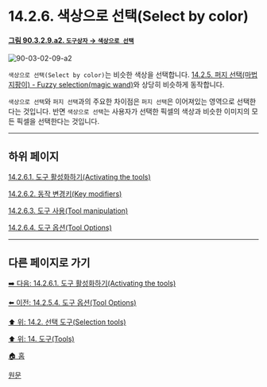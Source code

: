 # 14.2.6. 색상으로 선택(Select by color)

<a id="90-03-02-09-a2"></a>

#### [그림 90.3.2.9.a2. `도구상자` → `색상으로 선택`](./90-03-02-09-select_by_color.md#90-03-02-09-a2)
![90-03-02-09-a2](https://github.com/wonder13662/gimp/assets/15767104/9e8e22db-18f5-4690-ac6f-b49d1975a32e)

`색상으로 선택(Select by color)`는 비슷한 색상을 선택합니다. [14.2.5. 퍼지 선택(마법 지팡이) - Fuzzy selection(magic wand)](./14-02-05-00-fuzzy-selection-magic-wand.md)와 상당히 비슷하게 동작합니다.

`색상으로 선택`와 `퍼지 선택`과의 주요한 차이점은 `퍼지 선택`은 이어져있는 영역으로 선택한다는 것입니다. 반면 `색상으로 선택`는 사용자가 선택한 픽셀의 색상과 비슷한 이미지의 모든 픽셀을 선택한다는 것입니다.

***

## 하위 페이지

[14.2.6.1. 도구 활성화하기(Activating the tools)](./14-02-06-01-activating_the_tool.md)

[14.2.6.2. 동작 변경키(Key modifiers)](./14-02-06-02-key_modifiers.md)

[14.2.6.3. 도구 사용(Tool manipulation)](./14-02-06-03-tool_manipulation.md)

[14.2.6.4. 도구 옵션(Tool Options)](./14-02-06-04-tool_options.md)

***

## 다른 페이지로 가기

[➡️ 다음: 14.2.6.1. 도구 활성화하기(Activating the tools)](./14-02-06-01-activating_the_tool.md)

[⬅️ 이전: 14.2.5.4. 도구 옵션(Tool Options)](./14-02-05-04-tool_options.md)

[⬆️ 위: 14.2. 선택 도구(Selection tools)](./14-02-00-selection-tools.md)

[⬆️ 위: 14. 도구(Tools)](./14-00-tools.md)

[🏠 홈](./00-home.md)

[원문](https://docs.gimp.org/2.10/ko/gimp-tool-by-color-select.html)